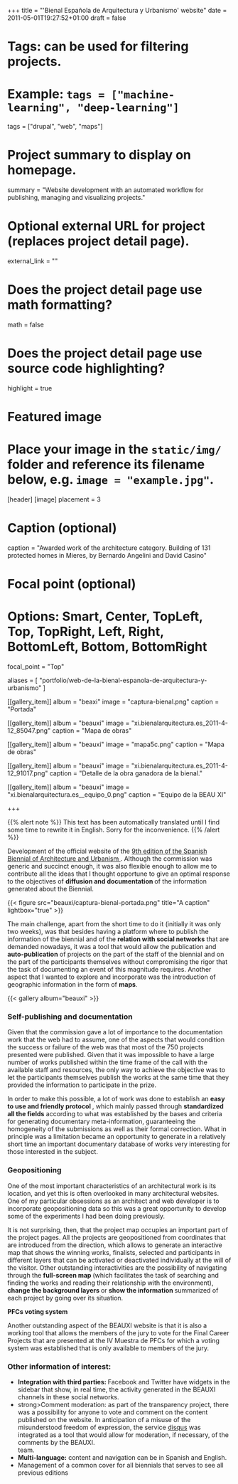 +++
title = "'Bienal Española de Arquitectura y Urbanismo' website"
date = 2011-05-01T19:27:52+01:00
draft = false

# Tags: can be used for filtering projects.
# Example: `tags = ["machine-learning", "deep-learning"]`
tags = ["drupal", "web", "maps"]

# Project summary to display on homepage.
summary = "Website development with an automated workflow for publishing, managing and visualizing projects."

# Optional external URL for project (replaces project detail page).
external_link = ""

# Does the project detail page use math formatting?
math = false

# Does the project detail page use source code highlighting?
highlight = true

# Featured image
# Place your image in the `static/img/` folder and reference its filename below, e.g. `image = "example.jpg"`.
[header]
[image]
  placement = 3
  # Caption (optional)
  caption = "Awarded work of the architecture category. Building of 131 protected homes in Mieres, by Bernardo Angelini and David Casino"

  # Focal point (optional)
  # Options: Smart, Center, TopLeft, Top, TopRight, Left, Right, BottomLeft, Bottom, BottomRight
  focal_point = "Top"

aliases = [
    "portfolio/web-de-la-bienal-espanola-de-arquitectura-y-urbanismo"
]

[[gallery_item]]
album = "beaxi"
image = "captura-bienal.png"
caption = "Portada"

[[gallery_item]]
album = "beauxi"
image = "xi.bienalarquitectura.es_2011-4-12_85047.png"
caption = "Mapa de obras"

[[gallery_item]]
album = "beauxi"
image = "mapa5c.png"
caption = "Mapa de obras"

[[gallery_item]]
album = "beauxi"
image = "xi.bienalarquitectura.es_2011-4-12_91017.png"
caption = "Detalle de la obra ganadora de la bienal."

[[gallery_item]]
album = "beauxi"
image = "xi.bienalarquitectura.es__equipo_0.png"
caption = "Equipo de la BEAU XI"

+++

{{% alert note %}}
This text has been automatically translated until I find some time to rewrite it in English. Sorry for the inconvenience.
{{% /alert %}}

Development of the official website of the <a href="http://xi.bienalarquitectura.es" class="ext" target="_blank">9th edition of the Spanish Biennial of Architecture and Urbanism </a>. Although the commission was generic and succinct enough, it was also flexible enough to allow me to contribute all the ideas that I thought opportune to give an optimal response to the objectives of <strong>diffusion and documentation </strong> of the information generated about the Biennial.

{{< figure src="beauxi/captura-bienal-portada.png" title="A caption" lightbox="true" >}}


The main challenge, apart from the short time to do it (initially it was only two weeks), was that besides having a platform where to publish the information of the biennial and of the **relation with social networks** that are demanded nowadays, it was a tool that would allow the publication and **auto-publication** of projects on the part of the staff of the biennial and on the part of the participants themselves without compromising the rigor that the task of documenting an event of this magnitude requires. Another aspect that I wanted to explore and incorporate was the introduction of geographic information in the form of **maps**.

{{< gallery album="beauxi" >}}

### Self-publishing and documentation

Given that the commission gave a lot of importance to the documentation work that the web had to assume, one of the aspects that would condition the success or failure of the web was that most of the 750 projects presented were published. Given that it was impossible to have a large number of works published within the time frame of the call with the available staff and resources, the only way to achieve the objective was to let the participants themselves publish the works at the same time that they provided the information to participate in the prize.

In order to make this possible, a lot of work was done to establish an <strong>easy to use and friendly protocol </strong>, which mainly passed through **standardized all the fields** according to what was established by the bases and criteria for generating documentary meta-information, guaranteeing the homogeneity of the submissions as well as their formal correction. What in principle was a limitation became an opportunity to generate in a relatively short time an important documentary database of works very interesting for those interested in the subject.

### Geopositioning

One of the most important characteristics of an architectural work is its location, and yet this is often overlooked in many architectural websites.&nbsp; One of my particular obsessions as an architect and web developer is to incorporate geopositioning data so this was a great opportunity to develop some of the experiments I had been doing previously.

It is not surprising, then, that the project map occupies an important part of the project pages. All the projects are geopositioned from coordinates that are introduced from the direction, which allows to generate an interactive map that shows the winning works, finalists, selected and participants in different layers that can be activated or deactivated individually at the will of the visitor. Other outstanding interactivities are the possibility of navigating through the <strong>full-screen map </strong> (which facilitates the task of searching and finding the works and reading their relationship with the environment), <strong>change the background layers </strong> or <strong>show the information </strong> summarized of each project by going over its situation.

<strong>PFCs voting system </strong>

Another outstanding aspect of the BEAUXI website is that it is also a working tool that allows the members of the jury to vote for the Final Career Projects that are presented at the IV Muestra de PFCs for which a voting system was established that is only available to members of the jury.

### Other information of interest:

<ul><li><strong>Integration with third parties: </strong>Facebook and Twitter have widgets in the sidebar that show, in real time, the activity generated in the BEAUXI channels in these social networks. </li>
<li>strong>Comment moderation: </strong>as part of the transparency project, there was a possibility for anyone to vote and comment on the content published on the website. In anticipation of a misuse of the misunderstood freedom of expression, the service <a href="https://disqus.com/" class="ext" target="_blank">disqus</a> was integrated as a tool that would allow for moderation, if necessary, of the comments by the BEAUXI.</li> team.
<li><strong>Multi-language:</strong> content and navigation can be in Spanish and English.</li>
<li>Management of a common cover for all biennials that serves to see all previous editions </li>
